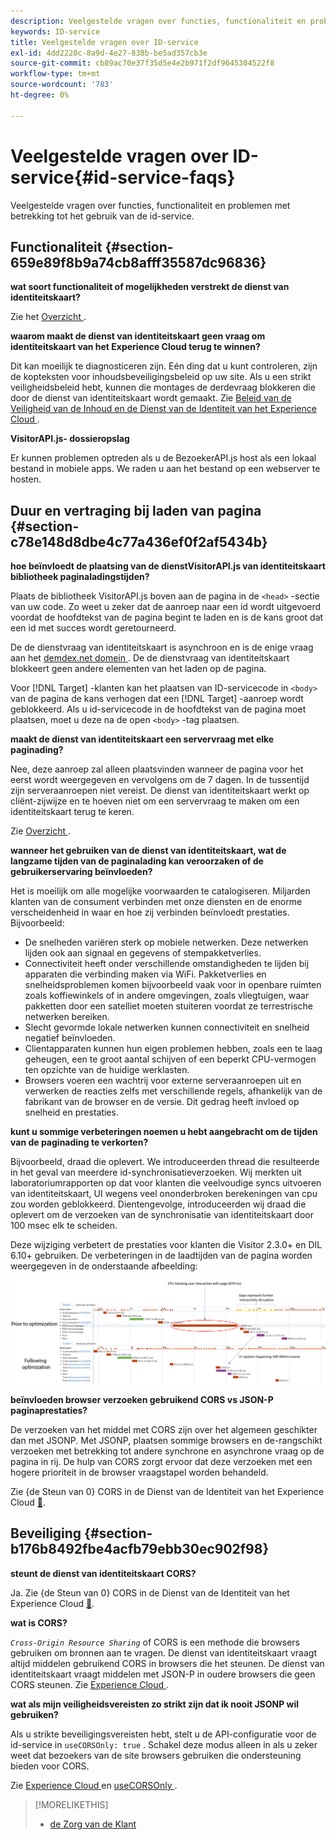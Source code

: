 ```yaml
---
description: Veelgestelde vragen over functies, functionaliteit en problemen met betrekking tot het gebruik van de id-service.
keywords: ID-service
title: Veelgestelde vragen over ID-service
exl-id: 4dd2220c-8a9d-4e27-838b-be5ad357cb3e
source-git-commit: cb89ac70e37f35d5e4e2b971f2df9645304522f8
workflow-type: tm+mt
source-wordcount: '783'
ht-degree: 0%

---
```


# Veelgestelde vragen over ID-service{#id-service-faqs}

Veelgestelde vragen over functies, functionaliteit en problemen met betrekking tot het gebruik van de id-service.

## Functionaliteit {#section-659e89f8b9a74cb8afff35587dc96836}

**wat soort functionaliteit of mogelijkheden verstrekt de dienst van identiteitskaart?**

Zie het [ Overzicht ](../introduction/overview.md).

**waarom maakt de dienst van identiteitskaart geen vraag om identiteitskaart van het Experience Cloud terug te winnen?**

Dit kan moeilijk te diagnosticeren zijn. Eén ding dat u kunt controleren, zijn de kopteksten voor inhoudsbeveiligingsbeleid op uw site. Als u een strikt veiligheidsbeleid hebt, kunnen die montages de derdevraag blokkeren die door de dienst van identiteitskaart wordt gemaakt. Zie [ Beleid van de Veiligheid van de Inhoud en de Dienst van de Identiteit van het Experience Cloud ](../reference/csp.md#concept-968c423a7392479db0a0d821ae9783e3).

**VisitorAPI.js- dossieropslag**

Er kunnen problemen optreden als u de BezoekerAPI.js host als een lokaal bestand in mobiele apps. We raden u aan het bestand op een webserver te hosten.

## Duur en vertraging bij laden van pagina {#section-c78e148d8dbe4c77a436ef0f2af5434b}

**hoe beïnvloedt de plaatsing van de dienstVisitorAPI.js van identiteitskaart bibliotheek paginaladingstijden?**

Plaats de bibliotheek VisitorAPI.js boven aan de pagina in de `<head>` -sectie van uw code. Zo weet u zeker dat de aanroep naar een id wordt uitgevoerd voordat de hoofdtekst van de pagina begint te laden en is de kans groot dat een id met succes wordt geretourneerd.

De de dienstvraag van identiteitskaart is asynchroon en is de enige vraag aan het [ demdex.net domein ](https://experienceleague.adobe.com/docs/audience-manager/user-guide/reference/demdex-calls.html?lang=nl-NL). De de dienstvraag van identiteitskaart blokkeert geen andere elementen van het laden op de pagina.

Voor [!DNL Target] -klanten kan het plaatsen van ID-servicecode in `<body>` van de pagina de kans verhogen dat een [!DNL Target] -aanroep wordt geblokkeerd. Als u id-servicecode in de hoofdtekst van de pagina moet plaatsen, moet u deze na de open `<body>` -tag plaatsen.

**maakt de dienst van identiteitskaart een servervraag met elke paginading?**

Nee, deze aanroep zal alleen plaatsvinden wanneer de pagina voor het eerst wordt weergegeven en vervolgens om de 7 dagen. In de tussentijd zijn serveraanroepen niet vereist. De dienst van identiteitskaart werkt op cliënt-zijwijze en te hoeven niet om een servervraag te maken om een identiteitskaart terug te keren.

Zie [ Overzicht ](../introduction/overview.md).

**wanneer het gebruiken van de dienst van identiteitskaart, wat de langzame tijden van de paginalading kan veroorzaken of de gebruikerservaring beïnvloeden?**

Het is moeilijk om alle mogelijke voorwaarden te catalogiseren. Miljarden klanten van de consument verbinden met onze diensten en de enorme verscheidenheid in waar en hoe zij verbinden beïnvloedt prestaties. Bijvoorbeeld:

* De snelheden variëren sterk op mobiele netwerken. Deze netwerken lijden ook aan signaal en gegevens of stempakketverlies.
* Connectiviteit heeft onder verschillende omstandigheden te lijden bij apparaten die verbinding maken via WiFi. Pakketverlies en snelheidsproblemen komen bijvoorbeeld vaak voor in openbare ruimten zoals koffiewinkels of in andere omgevingen, zoals vliegtuigen, waar pakketten door een satelliet moeten stuiteren voordat ze terrestrische netwerken bereiken.
* Slecht gevormde lokale netwerken kunnen connectiviteit en snelheid negatief beïnvloeden.
* Clientapparaten kunnen hun eigen problemen hebben, zoals een te laag geheugen, een te groot aantal schijven of een beperkt CPU-vermogen ten opzichte van de huidige werklasten.
* Browsers voeren een wachtrij voor externe serveraanroepen uit en verwerken de reacties zelfs met verschillende regels, afhankelijk van de fabrikant van de browser en de versie. Dit gedrag heeft invloed op snelheid en prestaties.

**kunt u sommige verbeteringen noemen u hebt aangebracht om de tijden van de paginading te verkorten?**

Bijvoorbeeld, draad die oplevert. We introduceerden thread die resulteerde in het geval van meerdere id-synchronisatieverzoeken. Wij merkten uit laboratoriumrapporten op dat voor klanten die veelvoudige syncs uitvoeren van identiteitskaart, UI wegens veel ononderbroken berekeningen van cpu zou worden geblokkeerd. Dientengevolge, introduceerden wij draad die oplevert om de verzoeken van de synchronisatie van identiteitskaart door 100 msec elk te scheiden.

Deze wijziging verbetert de prestaties voor klanten die Visitor 2.3.0+ en DIL 6.10+ gebruiken. De verbeteringen in de laadtijden van de pagina worden weergegeven in de onderstaande afbeelding:

![](assets/id_sync_improvements_copy.png)

**beïnvloeden browser verzoeken gebruikend CORS vs JSON-P paginaprestaties?**

De verzoeken van het middel met CORS zijn over het algemeen geschikter dan met JSONP. Met JSONP, plaatsen sommige browsers en de-rangschikt verzoeken met betrekking tot andere synchrone en asynchrone vraag op de pagina in rij. De hulp van CORS zorgt ervoor dat deze verzoeken met een hogere prioriteit in de browser vraagstapel worden behandeld.

Zie {de Steun van 0} CORS in de Dienst van de Identiteit van het Experience Cloud [&#128279;](../reference/cors.md#concept-6c280446990d46d88ba9da15d2dcc758).

## Beveiliging {#section-b176b8492fbe4acfb79ebb30ec902f98}

**steunt de dienst van identiteitskaart CORS?**

Ja. Zie {de Steun van 0} CORS in de Dienst van de Identiteit van het Experience Cloud [&#128279;](../reference/cors.md#concept-6c280446990d46d88ba9da15d2dcc758).

**wat is CORS?**

*`Cross-Origin Resource Sharing`* of CORS is een methode die browsers gebruiken om bronnen aan te vragen. De dienst van identiteitskaart vraagt altijd middelen gebruikend CORS in browsers die het steunen. De dienst van identiteitskaart vraagt middelen met JSON-P in oudere browsers die geen CORS steunen. Zie [ Experience Cloud ](../reference/cors.md#concept-6c280446990d46d88ba9da15d2dcc758).

**wat als mijn veiligheidsvereisten zo strikt zijn dat ik nooit JSONP wil gebruiken?**

Als u strikte beveiligingsvereisten hebt, stelt u de API-configuratie voor de id-service in `useCORSOnly: true` . Schakel deze modus alleen in als u zeker weet dat bezoekers van de site browsers gebruiken die ondersteuning bieden voor CORS.

Zie [ Experience Cloud ](../reference/cors.md#concept-6c280446990d46d88ba9da15d2dcc758) en [ useCORSOnly ](../library/function-vars/use-cors-only.md#reference-8a9a143d838b48d6b23329b84b13e1fa).

>[!MORELIKETHIS]
>
>* [ de Zorg van de Klant ](https://helpx.adobe.com/nl/marketing-cloud/contact-support.html)
